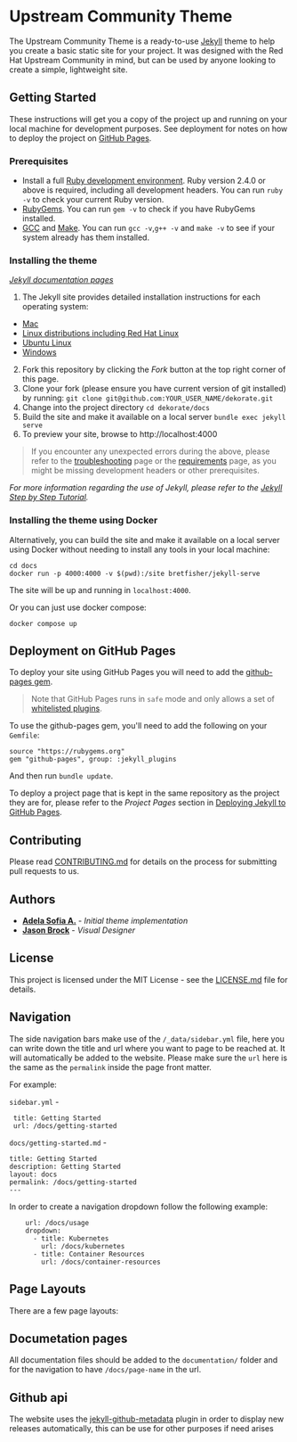 # Upstream Community Theme

The Upstream Community Theme is a ready-to-use [Jekyll](https://jekyllrb.com/) theme to help you create a basic static site for your project. It was designed with the Red Hat Upstream Community in mind, but can be used by anyone looking to create a simple, lightweight site.

## Getting Started

These instructions will get you a copy of the project up and running on your local machine for development purposes. See deployment for notes on how to deploy the project on [GitHub Pages](https://pages.github.com/).

### Prerequisites

 - Install a full [Ruby development environment](https://www.ruby-lang.org/en/downloads/). Ruby version 2.4.0 or above is required, including all development headers. You can run `ruby -v` to check your current Ruby version.
 - [RubyGems](https://rubygems.org/pages/download). You can run `gem -v` to check if you have RubyGems installed.
 - [GCC](https://gcc.gnu.org/install/) and [Make](https://www.gnu.org/software/make/). You can run `gcc -v`,`g++ -v` and `make -v` to see if your system already has them installed.

### Installing the theme

*[Jekyll documentation pages](https://jekyllrb.com/docs/)*

1. The Jekyll site provides detailed installation instructions for each operating system:
 
  - [Mac](https://jekyllrb.com/docs/installation/macos/)
  - [Linux distributions including Red Hat Linux](https://jekyllrb.com/docs/installation/other-linux)
  - [Ubuntu Linux](https://jekyllrb.com/docs/installation/ubuntu/)
  - [Windows](https://jekyllrb.com/docs/installation/windows/)
    
2. Fork this repository by clicking the _Fork_ button at the top right corner of this page.
3. Clone your fork (please ensure you have current version of git installed) by running: 
  `git clone git@github.com:YOUR_USER_NAME/dekorate.git`
4. Change into the project directory
  `cd dekorate/docs`
5. Build the site and make it available on a local server
  `bundle exec jekyll serve`
6. To preview your site, browse to http://localhost:4000

> If you encounter any unexpected errors during the above, please refer to the [troubleshooting](https://jekyllrb.com/docs/troubleshooting/#configuration-problems) page or the [requirements](https://jekyllrb.com/docs/installation/#requirements) page, as you might be missing development headers or other prerequisites.

_For more information regarding the use of Jekyll, please refer to the [Jekyll Step by Step Tutorial](https://jekyllrb.com/docs/step-by-step/01-setup/)._

### Installing the theme using Docker

Alternatively, you can build the site and make it available on a local server using Docker without needing to install any tools in your local machine:

```
cd docs
docker run -p 4000:4000 -v $(pwd):/site bretfisher/jekyll-serve
```

The site will be up and running in `localhost:4000`.

Or you can just use docker compose:

```
docker compose up
```


## Deployment on GitHub Pages

To deploy your site using GitHub Pages you will need to add the [github-pages gem](https://github.com/github/pages-gem).

> Note that GitHub Pages runs in `safe` mode and only allows a set of [whitelisted plugins](https://help.github.com/articles/configuring-jekyll-plugins/#default-plugins).

To use the github-pages gem, you'll need to add the following on your `Gemfile`:

```
source "https://rubygems.org"
gem "github-pages", group: :jekyll_plugins
```
And then run `bundle update`.

To deploy a project page that is kept in the same repository as the project they are for, please refer to the *Project Pages* section in [Deploying Jekyll to GitHub Pages](https://jekyllrb.com/docs/github-pages/#deploying-jekyll-to-github-pages).


## Contributing

Please read [CONTRIBUTING.md](https://gist.github.com/PurpleBooth/b24679402957c63ec426) for details on the process for submitting pull requests to us.

## Authors

* [**Adela Sofia A.**](https://github.com/adelasofia) - *Initial theme implementation*
* [**Jason Brock**](https://github.com/jkbrock) - *Visual Designer*

## License

This project is licensed under the MIT License - see the [LICENSE.md](LICENSE.md) file for details.


## Navigation

The side navigation bars make use of the `/_data/sidebar.yml` file, here you can write down the title and url where you want to page to be reached at. It will automatically be added to the website.
Please make sure the `url` here is the same as the `permalink` inside the page front matter.

For example:

`sidebar.yml` -
```
 title: Getting Started
 url: /docs/getting-started
```
`docs/getting-started.md` -
```---
title: Getting Started
description: Getting Started
layout: docs
permalink: /docs/getting-started
---
```

In order to create a navigation dropdown follow the following example:
```- title: Usage
    url: /docs/usage
    dropdown:
      - title: Kubernetes
        url: /docs/kubernetes
      - title: Container Resources
        url: /docs/container-resources
```

## Page Layouts

There are a few page layouts:

[comment]: <> (// TO DO: review the layouts part)

[comment]: <> (* `homepage` this is very specific to the homepage and shouldn't be used for other pages)

[comment]: <> (* `docs` this is specific to all the pages that are related to documentation files.)

[comment]: <> (* `default` this can be reused for any other pages. Mention the title in the Front Matter and omit it in the content of your page.)

## Documetation pages

All documentation files should be added to the `documentation/` folder and for the navigation to have `/docs/page-name` in the url.


## Github api

The website uses the [jekyll-github-metadata](https://github.com/jekyll/github-metadata) plugin in order to display new releases automatically,
this can be use for other purposes if need arises
